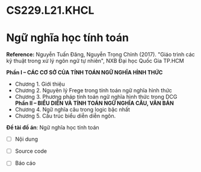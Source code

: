 # CS229.L21.KHCL
# Ngữ nghĩa học tính toán

**Reference:** Nguyễn Tuấn Đăng, Nguyễn Trọng Chỉnh (2017). "Giáo trình các kỹ thuật trong xử lý ngôn ngữ tự nhiên", NXB Đại học Quốc Gia TP.HCM

**Phần I – CÁC CƠ SỞ CỦA TÍNH TOÁN NGỮ NGHĨA HÌNH THỨC** <br>
- Chương 1. Giới thiệu <br>
- Chương 2. Nguyên lý Frege trong tính toán ngữ nghĩa hình thức <br>
- Chương 3. Phương pháp tính toán ngữ nghĩa hình thức trong DCG <br>
**Phần II – BIỂU DIỄN VÀ TÍNH TOÁN NGỮ NGHĨA CÂU, VĂN BẢN** <br>
- Chương 4. Ngữ nghĩa câu trong logic bậc nhất <br>
- Chương 5. Cấu trúc biểu diễn diễn ngôn. <br>

**Đề tài đồ án**: Ngữ nghĩa học tính toán
- [ ] Nội dung
- [ ] Source code
- [ ] Báo cáo

